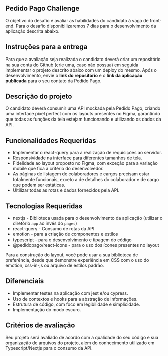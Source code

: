 ## Pedido Pago Challenge 
O objetivo do desafio é avaliar as habilidades do candidato à vaga de front-end. Para o desafio disponibilizaremos 7 dias para o desenvolvimento da aplicação descrita abaixo.

## Instruções para a entrega
Para que a avaliação seja realizada o candidato deverá criar um repositório na sua conta do Github (crie uma, caso não possua) em seguida implementar o projeto descrito abaixo com um deploy do mesmo. Após o desenvolvimento, envie o **link do repositório** e o **link da aplicação publicada** para o seu contato da Pedido Pago.

## Descrição do projeto 
O candidato deverá consumir uma API mockada pela Pedido Pago, criando uma interface pixel perfect com os layouts presentes no Figma, garantindo que todas as funções da tela estejam funcionando e utilizando os dados da API.

## Funcionalidades Requeridas
- Implementar o react-query para a realização de requisições ao servidor.
- Responsividade na interface para diferentes tamanhos de tela.
- Fidelidade ao layout proposto no Figma, com exceção para a variação mobile que fica a critério do desenvolvedor.
- As páginas de listagem de colaboradores e cargos precisam estar totalmente funcionais, exceto a de detalhes do colaborador e de cargo que podem ser estáticas. 
- Ultilizar todas as rotas e dados fornecidos pela API.

## Tecnologias Requeridas

- nextjs - Biblioteca usada para o desenvolvimento da aplicação (utilizar o diretório `app` ao invés do `pages`)
- react-query - Consumo de rotas da API
- emotion - para a criação de componentes e estilos
- typescript - para o desenvolvimento e tipagem do código
- @pedidopago/react-icons - para o uso dos ícones presentes no layout

Para a construção do layout, você pode usar a sua biblioteca de preferência, desde que demonstre experiência em CSS com o uso do emotion, css-in-js ou arquivo de estilos padrão.

## Diferenciais
- Implementar testes na aplicação com jest e/ou cypress.
- Uso de contextos e hooks para a abstração de informações. 
- Estrutura de código, com foco em legibilidade e simplicidade.
- Implementação do modo escuro. 

## Critérios de avaliação

Seu projeto será avaliado de acordo com a qualidade do seu código e sua organização de arquivos do projeto, além do conhecimento utilizado em Typescript/Nextjs para o consumo da API.
